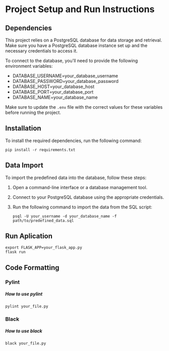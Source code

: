 # Project Setup and Run Instructions

## Dependencies

This project relies on a PostgreSQL database for data storage and retrieval. Make sure you have a PostgreSQL database instance set up and the necessary credentials to access it.

To connect to the database, you'll need to provide the following environment variables:

- DATABASE_USERNAME=your_database_username
- DATABASE_PASSWORD=your_database_password
- DATABASE_HOST=your_database_host
- DATABASE_PORT=your_database_port
- DATABASE_NAME=your_database_name

Make sure to update the `.env` file with the correct values for these variables before running the project.

## Installation

To install the required dependencies, run the following command:
        
    pip install -r requirements.txt


## Data Import

To import the predefined data into the database, follow these steps:

1. Open a command-line interface or a database management tool.
2. Connect to your PostgreSQL database using the appropriate credentials.
3. Run the following command to import the data from the SQL script:

       psql -U your_username -d your_database_name -f path/to/predefined_data.sql


    
## Run Aplication
  
    export FLASK_APP=your_flask_app.py
    flask run

## Code Formatting        

### Pylint

##### How to use pylint
    
    pylint your_file.py

### Black

##### How to use black

    black your_file.py
